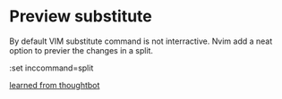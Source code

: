 # Preview substitute

By default VIM substitute command is not interractive.
Nvim add a neat option to previer the changes in a split.

:set inccommand=split

[learned from thoughtbot](https://thoughtbot.com/upcase/videos/neat-little-neovim-features)
